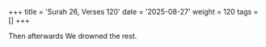 +++
title = 'Surah 26, Verses 120'
date = '2025-08-27'
weight = 120
tags = []
+++

Then afterwards We drowned the rest.